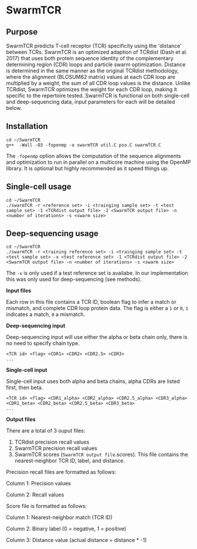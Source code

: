 # SwarmTCR
## Purpose
SwarmTCR predicts T-cell receptor (TCR) specificity using the 'distance' between TCRs. SwarmTCR is an optimized adaption of TCRdist (Dash et al. 2017) that uses both protein sequence identity of the complementary determining region (CDR) loops and particle swarm optimization. Distance is determined in the same manner as the original TCRdist methodology, where the alignment (BLOSUM62 matrix) values at each CDR loop are multiplied by a weight, the sum of all CDR loop values is the distance. Unlike TCRdist, SwarmTCR optimizes the weight for each CDR loop, making it specific to the repertoire tested. SwarmTCR is functional on both single-cell and deep-sequencing data, input parameters for each will be detailed below.

## Installation
```console
cd ~/SwarmTCR
g++  -Wall -O3 -fopenmp -o swarmTCR util.C pso.C swarmTCR.C
```
The ```-fopenmp``` option allows the computation of the sequence alignments and optimization to run in parallel on a multicore machine using the OpenMP library. It is optional but highly recommended as it speed things up.

## Single-cell usage
```console
cd ~/SwarmTCR
./swarmTCR -r <reference set> -i <trainging sample set> -t <test sample set> -1 <TCRdist output file> -2 <SwarmTCR output file> -n <number of iterations> -s <swarm size>
```

## Deep-sequencing usage
```console
cd ~/SwarmTCR
./swarmTCR -r <training reference set> -i <trainging sample set> -t <test sample set> -x <test reference set> -1 <TCRdist output file> -2 <SwarmTCR output file> -n <number of iterations> -s <swarm size>
```

The ```-x``` is only used if a test reference set is availabe. In our implementation this was only used for deep-sequencing (see methods).

**Input files**

Each row in this file contains a TCR ID, boolean flag to infer a match or mismatch, and complete CDR loop protein data. The flag is either a ```1``` or ```0```, ```1``` indicates a match, ```0``` a mismatch.

**Deep-sequencing input**

Deep-sequencing input will use either the alpha or beta chain only, there is no need to specify chain type.
```
<TCR id> <flag> <CDR1> <CDR2> <CDR2.5> <CDR3>
...
```

**Single-cell input**

Single-cell input uses both alpha and beta chains, alpha CDRs are listed first, then beta.
```
<TCR id> <flag> <CDR1_alpha> <CDR2_alpha> <CDR2.5_alpha> <CDR3_alpha> <CDR1_beta> <CDR2_beta> <CDR2.5_beta> <CDR3_beta>
...
```

**Output files**

There are a total of 3 ouput files:
1) TCRdist precision recall values
2) SwarmTCR precision recall values
3) SwarmTCR scores (```SwarmTCR output file```.scores). This file contains the nearest-neighbor TCR ID, label, and distance. 

Precision recall files are formatted as follows:

  Column 1: Precision values
  
  Column 2: Recall values
  
  
Score file is formatted as follows:

  Column 1: Nearest-neighbor match (TCR ID)
  
  Column 2: Binary label (0 = negative, 1 = positive)
  
  Column 3: Distance value (actual distance = distance * -1)
